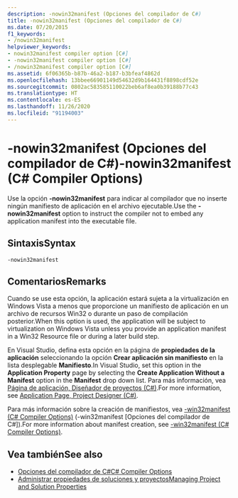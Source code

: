 ```yaml
---
description: -nowin32manifest (Opciones del compilador de C#)
title: -nowin32manifest (Opciones del compilador de C#)
ms.date: 07/20/2015
f1_keywords:
- /nowin32manifest
helpviewer_keywords:
- nowin32manifest compiler option [C#]
- -nowin32manifest compiler option [C#]
- /nowin32manifest compiler option [C#]
ms.assetid: 6f06365b-b87b-46a2-b187-b3bfeaf4862d
ms.openlocfilehash: 13bbee66901149d54632d9b164431f8898cdf52e
ms.sourcegitcommit: 0802ac583585110022beb6af8ea0b39188b77c43
ms.translationtype: HT
ms.contentlocale: es-ES
ms.lasthandoff: 11/26/2020
ms.locfileid: "91194003"
---
```

# <a name="-nowin32manifest-c-compiler-options"></a><span data-ttu-id="cf628-103">-nowin32manifest (Opciones del compilador de C#)</span><span class="sxs-lookup"><span data-stu-id="cf628-103">-nowin32manifest (C# Compiler Options)</span></span>

<span data-ttu-id="cf628-104">Use la opción **-nowin32manifest** para indicar al compilador que no inserte ningún manifiesto de aplicación en el archivo ejecutable.</span><span class="sxs-lookup"><span data-stu-id="cf628-104">Use the **-nowin32manifest** option to instruct the compiler not to embed any application manifest into the executable file.</span></span>  
  
## <a name="syntax"></a><span data-ttu-id="cf628-105">Sintaxis</span><span class="sxs-lookup"><span data-stu-id="cf628-105">Syntax</span></span>  
  
```console  
-nowin32manifest  
```  
  
## <a name="remarks"></a><span data-ttu-id="cf628-106">Comentarios</span><span class="sxs-lookup"><span data-stu-id="cf628-106">Remarks</span></span>  

 <span data-ttu-id="cf628-107">Cuando se use esta opción, la aplicación estará sujeta a la virtualización en Windows Vista a menos que proporcione un manifiesto de aplicación en un archivo de recursos Win32 o durante un paso de compilación posterior.</span><span class="sxs-lookup"><span data-stu-id="cf628-107">When this option is used, the application will be subject to virtualization on Windows Vista unless you provide an application manifest in a Win32 Resource file or during a later build step.</span></span>  
  
 <span data-ttu-id="cf628-108">En Visual Studio, defina esta opción en la página de **propiedades de la aplicación** seleccionando la opción **Crear aplicación sin manifiesto** en la lista desplegable **Manifiesto**.</span><span class="sxs-lookup"><span data-stu-id="cf628-108">In Visual Studio, set this option in the **Application Property** page by selecting the **Create Application Without a Manifest** option in the **Manifest** drop down list.</span></span> <span data-ttu-id="cf628-109">Para más información, vea [Página de aplicación, Diseñador de proyectos (C#)](/visualstudio/ide/reference/application-page-project-designer-csharp).</span><span class="sxs-lookup"><span data-stu-id="cf628-109">For more information, see [Application Page, Project Designer (C#)](/visualstudio/ide/reference/application-page-project-designer-csharp).</span></span>  
  
 <span data-ttu-id="cf628-110">Para más información sobre la creación de manifiestos, vea [-win32manifest (C# Compiler Options)](./win32manifest-compiler-option.md) (-win32manifest [Opciones del compilador de C#]).</span><span class="sxs-lookup"><span data-stu-id="cf628-110">For more information about manifest creation, see [-win32manifest (C# Compiler Options)](./win32manifest-compiler-option.md).</span></span>  
  
## <a name="see-also"></a><span data-ttu-id="cf628-111">Vea también</span><span class="sxs-lookup"><span data-stu-id="cf628-111">See also</span></span>

- [<span data-ttu-id="cf628-112">Opciones del compilador de C#</span><span class="sxs-lookup"><span data-stu-id="cf628-112">C# Compiler Options</span></span>](./index.md)
- [<span data-ttu-id="cf628-113">Administrar propiedades de soluciones y proyectos</span><span class="sxs-lookup"><span data-stu-id="cf628-113">Managing Project and Solution Properties</span></span>](/visualstudio/ide/managing-project-and-solution-properties)
